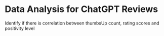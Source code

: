 # Data Analysis for ChatGPT Reviews

Identify if there is correlation between thumbsUp count, rating scores and positivity level
